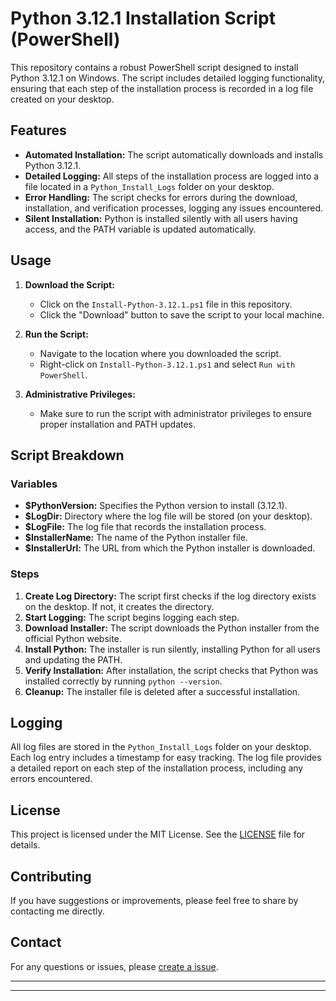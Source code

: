 # Python 3.12.1 Installation Script (PowerShell)

This repository contains a robust PowerShell script designed to install Python 3.12.1 on Windows. The script includes detailed logging functionality, ensuring that each step of the installation process is recorded in a log file created on your desktop.

## Features

- **Automated Installation:** The script automatically downloads and installs Python 3.12.1.
- **Detailed Logging:** All steps of the installation process are logged into a file located in a `Python_Install_Logs` folder on your desktop.
- **Error Handling:** The script checks for errors during the download, installation, and verification processes, logging any issues encountered.
- **Silent Installation:** Python is installed silently with all users having access, and the PATH variable is updated automatically.

## Usage

1. **Download the Script:**

   - Click on the `Install-Python-3.12.1.ps1` file in this repository.
   - Click the "Download" button to save the script to your local machine.

2. **Run the Script:**

   - Navigate to the location where you downloaded the script.
   - Right-click on `Install-Python-3.12.1.ps1` and select `Run with PowerShell`.

3. **Administrative Privileges:**

   - Make sure to run the script with administrator privileges to ensure proper installation and PATH updates.

## Script Breakdown

### Variables

- **$PythonVersion:** Specifies the Python version to install (3.12.1).
- **$LogDir:** Directory where the log file will be stored (on your desktop).
- **$LogFile:** The log file that records the installation process.
- **$InstallerName:** The name of the Python installer file.
- **$InstallerUrl:** The URL from which the Python installer is downloaded.

### Steps

1. **Create Log Directory:** The script first checks if the log directory exists on the desktop. If not, it creates the directory.
2. **Start Logging:** The script begins logging each step.
3. **Download Installer:** The script downloads the Python installer from the official Python website.
4. **Install Python:** The installer is run silently, installing Python for all users and updating the PATH.
5. **Verify Installation:** After installation, the script checks that Python was installed correctly by running `python --version`.
6. **Cleanup:** The installer file is deleted after a successful installation.

## Logging

All log files are stored in the `Python_Install_Logs` folder on your desktop. Each log entry includes a timestamp for easy tracking. The log file provides a detailed report on each step of the installation process, including any errors encountered.

## License

This project is licensed under the MIT License. See the [LICENSE](LICENSE) file for details.

## Contributing

If you have suggestions or improvements, please feel free to share by contacting me directly.

## Contact

For any questions or issues, please [create a issue](https://github.com/KernFerm/Py3.12.1-installer-PS1/issues).

-----------
-----------

